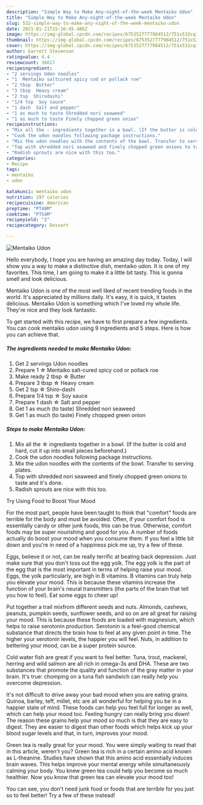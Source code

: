 ```yaml
---
description: "Simple Way to Make Any-night-of-the-week Mentaiko Udon"
title: "Simple Way to Make Any-night-of-the-week Mentaiko Udon"
slug: 532-simple-way-to-make-any-night-of-the-week-mentaiko-udon
date: 2021-01-21T15:16:45.486Z
image: https://img-global.cpcdn.com/recipes/6753527777984512/751x532cq70/mentaiko-udon-recipe-main-photo.jpg
thumbnail: https://img-global.cpcdn.com/recipes/6753527777984512/751x532cq70/mentaiko-udon-recipe-main-photo.jpg
cover: https://img-global.cpcdn.com/recipes/6753527777984512/751x532cq70/mentaiko-udon-recipe-main-photo.jpg
author: Garrett Stevenson
ratingvalue: 4.4
reviewcount: 36617
recipeingredient:
- "2 servings Udon noodles"
- "1  Mentaiko saltcured spicy cod or pollack roe"
- "2 tbsp  Butter"
- "3 tbsp  Heavy cream"
- "2 tsp  Shirodashi"
- "1/4 tsp  Soy sauce"
- "1 dash  Salt and pepper"
- "1 as much to taste Shredded nori seaweed"
- "1 as much to taste Finely chopped green onion"
recipeinstructions:
- "Mix all the ☆ ingredients together in a bowl. (If the butter is cold and hard, cut it up into small pieces beforehand.)"
- "Cook the udon noodles following package instructions."
- "Mix the udon noodles with the contents of the bowl. Transfer to serving plates."
- "Top with shredded nori seaweed and finely chopped green onions to taste and it&#39;s done."
- "Radish sprouts are nice with this too."
categories:
- Recipe
tags:
- mentaiko
- udon

katakunci: mentaiko udon 
nutrition: 197 calories
recipecuisine: American
preptime: "PT40M"
cooktime: "PT54M"
recipeyield: "2"
recipecategory: Dessert

---
```



![Mentaiko Udon](https://img-global.cpcdn.com/recipes/6753527777984512/751x532cq70/mentaiko-udon-recipe-main-photo.jpg)

Hello everybody, I hope you are having an amazing day today. Today, I will show you a way to make a distinctive dish, mentaiko udon. It is one of my favorites. This time, I am going to make it a little bit tasty. This is gonna smell and look delicious.



Mentaiko Udon is one of the most well liked of recent trending foods in the world. It's appreciated by millions daily. It's easy, it is quick, it tastes delicious. Mentaiko Udon is something which I've loved my whole life. They're nice and they look fantastic.


To get started with this recipe, we have to first prepare a few ingredients. You can cook mentaiko udon using 9 ingredients and 5 steps. Here is how you can achieve that.

<!--inarticleads1-->

##### The ingredients needed to make Mentaiko Udon:

1. Get 2 servings Udon noodles
1. Prepare 1 ☆ Mentaiko salt-cured spicy cod or pollack roe
1. Make ready 2 tbsp ☆ Butter
1. Prepare 3 tbsp ☆ Heavy cream
1. Get 2 tsp ☆ Shiro-dashi
1. Prepare 1/4 tsp ☆ Soy sauce
1. Prepare 1 dash ☆ Salt and pepper
1. Get 1 as much (to taste) Shredded nori seaweed
1. Get 1 as much (to taste) Finely chopped green onion




<!--inarticleads2-->

##### Steps to make Mentaiko Udon:

1. Mix all the ☆ ingredients together in a bowl. (If the butter is cold and hard, cut it up into small pieces beforehand.)
1. Cook the udon noodles following package instructions.
1. Mix the udon noodles with the contents of the bowl. Transfer to serving plates.
1. Top with shredded nori seaweed and finely chopped green onions to taste and it&#39;s done.
1. Radish sprouts are nice with this too.




Try Using Food to Boost Your Mood


For the most part, people have been taught to think that "comfort" foods are terrible for the body and must be avoided. Often, if your comfort food is essentially candy or other junk foods, this can be true. Otherwise, comfort foods may be super nourishing and good for you. A number of foods actually do boost your mood when you consume them. If you feel a little bit down and you're in need of a happiness pick me up, try a few of these.

Eggs, believe it or not, can be really terrific at beating back depression. Just make sure that you don't toss out the egg yolk. The egg yolk is the part of the egg that is the most important in terms of helping raise your mood. Eggs, the yolk particularly, are high in B vitamins. B vitamins can truly help you elevate your mood. This is because these vitamins increase the function of your brain's neural transmitters (the parts of the brain that tell you how to feel). Eat some eggs to cheer up!

Put together a trail mixfrom different seeds and nuts. Almonds, cashews, peanuts, pumpkin seeds, sunflower seeds, and so on are all great for raising your mood. This is because these foods are loaded with magnesium, which helps to raise serotonin production. Serotonin is a feel-good chemical substance that directs the brain how to feel at any given point in time. The higher your serotonin levels, the happier you will feel. Nuts, in addition to bettering your mood, can be a super protein source.

Cold water fish are great if you want to feel better. Tuna, trout, mackerel, herring and wild salmon are all rich in omega-3s and DHA. These are two substances that promote the quality and function of the gray matter in your brain. It's true: chomping on a tuna fish sandwich can really help you overcome depression. 

It's not difficult to drive away your bad mood when you are eating grains. Quinoa, barley, teff, millet, etc are all wonderful for helping you be in a happier state of mind. These foods can help you feel full for longer as well, which can help your mood too. Feeling hungry can really bring you down! The reason these grains help your mood so much is that they are easy to digest. They are easier to digest than other foods which helps kick up your blood sugar levels and that, in turn, improves your mood.

Green tea is really great for your mood. You were simply waiting to read that in this article, weren't you? Green tea is rich in a certain amino acid known as L-theanine. Studies have shown that this amino acid essentially induces brain waves. This helps improve your mental energy while simultaneously calming your body. You knew green tea could help you become so much healthier. Now you know that green tea can elevate your mood too!

You can see, you don't need junk food or foods that are terrible for you just so to feel better! Try a few of these instead!

